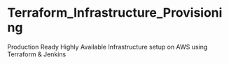 # Terraform_Infrastructure_Provisioning
Production Ready Highly Available Infrastructure setup on AWS using Terraform &amp; Jenkins
